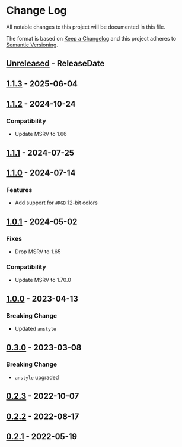 # Change Log
All notable changes to this project will be documented in this file.

The format is based on [Keep a Changelog](http://keepachangelog.com/)
and this project adheres to [Semantic Versioning](http://semver.org/).

<!-- next-header -->
## [Unreleased] - ReleaseDate

## [1.1.3] - 2025-06-04

## [1.1.2] - 2024-10-24

### Compatibility

- Update MSRV to 1.66

## [1.1.1] - 2024-07-25

## [1.1.0] - 2024-07-14

### Features

- Add support for `#RGB` 12-bit colors

## [1.0.1] - 2024-05-02

### Fixes

- Drop MSRV to 1.65

### Compatibility

- Update MSRV to 1.70.0

## [1.0.0] - 2023-04-13

### Breaking Change

- Updated `anstyle`

## [0.3.0] - 2023-03-08

### Breaking Change

- `anstyle` upgraded

## [0.2.3] - 2022-10-07

## [0.2.2] - 2022-08-17

## [0.2.1] - 2022-05-19

<!-- next-url -->
[Unreleased]: https://github.com/rust-cli/anstyle/compare/anstyle-git-v1.1.3...HEAD
[1.1.3]: https://github.com/rust-cli/anstyle/compare/anstyle-git-v1.1.2...anstyle-git-v1.1.3
[1.1.2]: https://github.com/rust-cli/anstyle/compare/anstyle-git-v1.1.1...anstyle-git-v1.1.2
[1.1.1]: https://github.com/rust-cli/anstyle/compare/anstyle-git-v1.1.0...anstyle-git-v1.1.1
[1.1.0]: https://github.com/rust-cli/anstyle/compare/anstyle-git-v1.0.1...anstyle-git-v1.1.0
[1.0.1]: https://github.com/rust-cli/anstyle/compare/anstyle-git-v1.0.0...anstyle-git-v1.0.1
[1.0.0]: https://github.com/rust-cli/anstyle/compare/anstyle-git-v0.3.0...anstyle-git-v1.0.0
[0.3.0]: https://github.com/rust-cli/anstyle/compare/anstyle-git-v0.2.3...anstyle-git-v0.3.0
[0.2.3]: https://github.com/rust-cli/anstyle/compare/anstyle-git-v0.2.2...anstyle-git-v0.2.3
[0.2.2]: https://github.com/rust-cli/anstyle/compare/anstyle-git-v0.2.1...anstyle-git-v0.2.2
[0.2.1]: https://github.com/rust-cli/anstyle/compare/28b441e...anstyle-git-v0.2.1
